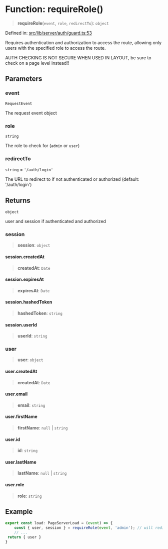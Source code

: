 # Function: requireRole()

> **requireRole**(`event`, `role`, `redirectTo`): `object`

Defined in: [src/lib/server/auth/guard.ts:53](https://github.com/andrewski04/SvelteKit-Template/blob/f0b9cd97c48d96681ee3ffe7effd53d4bdf784a1/src/lib/server/auth/guard.ts#L53)

Requires authentication and authorization to access the route, allowing only users with the specified role to access the route.

AUTH CHECKING IS NOT SECURE WHEN USED IN LAYOUT, be sure to check on a page level instead!!

## Parameters

### event

`RequestEvent`

The request event object

### role

`string`

The role to check for (`admin` or `user`)

### redirectTo

`string` = `'/auth/login'`

The URL to redirect to if not authenticated or authorized (default: '/auth/login')

## Returns

`object`

user and session if authenticated and authorized

### session

> **session**: `object`

#### session.createdAt

> **createdAt**: `Date`

#### session.expiresAt

> **expiresAt**: `Date`

#### session.hashedToken

> **hashedToken**: `string`

#### session.userId

> **userId**: `string`

### user

> **user**: `object`

#### user.createdAt

> **createdAt**: `Date`

#### user.email

> **email**: `string`

#### user.firstName

> **firstName**: `null` \| `string`

#### user.id

> **id**: `string`

#### user.lastName

> **lastName**: `null` \| `string`

#### user.role

> **role**: `string`

## Example

```ts
export const load: PageServerLoad = (event) => {
	const { user, session } = requireRole(event, 'admin'); // will redirect to /auth/login if not authenticated or not an admin
	// ...
 return { user }
}
```
